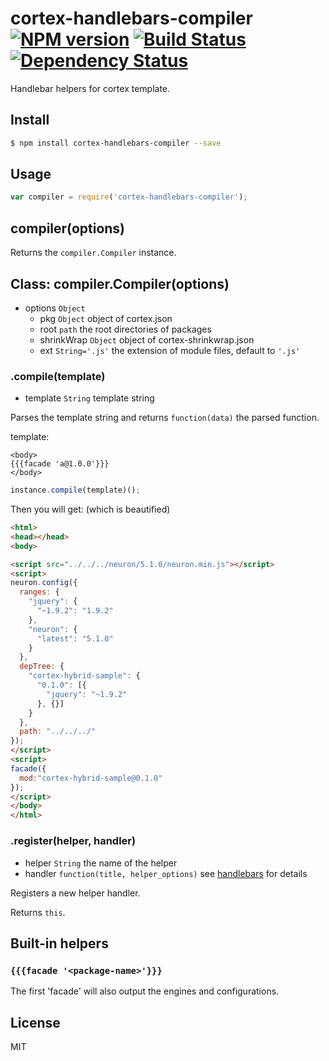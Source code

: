 # cortex-handlebars-compiler [![NPM version](https://badge.fury.io/js/cortex-handlebars-compiler.svg)](http://badge.fury.io/js/cortex-handlebars-compiler) [![Build Status](https://travis-ci.org/cortexjs/cortex-handlebars-compiler.svg?branch=master)](https://travis-ci.org/cortexjs/cortex-handlebars-compiler) [![Dependency Status](https://gemnasium.com/cortexjs/cortex-handlebars-compiler.svg)](https://gemnasium.com/cortexjs/cortex-handlebars-compiler)

Handlebar helpers for cortex template.

## Install

```bash
$ npm install cortex-handlebars-compiler --save
```

## Usage

```js
var compiler = require('cortex-handlebars-compiler');
```

## compiler(options)

Returns the `compiler.Compiler` instance.

## Class: compiler.Compiler(options)

- options `Object`
  - pkg `Object` object of cortex.json
  - root `path` the root directories of packages
  - shrinkWrap `Object` object of cortex-shrinkwrap.json
  - ext `String='.js'` the extension of module files, default to `'.js'`

### .compile(template)

- template `String` template string

Parses the template string and returns `function(data)` the parsed function.

template:
```
<body>
{{{facade 'a@1.0.0'}}}
</body>
```

```js
instance.compile(template)();
```

Then you will get: (which is beautified)

```html
<html>
<head></head>
<body>

<script src="../../../neuron/5.1.0/neuron.min.js"></script>
<script>
neuron.config({
  ranges: {
    "jquery": {
      "~1.9.2": "1.9.2"
    },
    "neuron": {
      "latest": "5.1.0"
    }
  },
  depTree: {
    "cortex-hybrid-sample": {
      "0.1.0": [{
        "jquery": "~1.9.2"
      }, {}]
    }
  },
  path: "../../../"
});
</script>
<script>
facade({
  mod:"cortex-hybrid-sample@0.1.0"
});
</script>
</body>
</html>
```

### .register(helper, handler)

- helper `String` the name of the helper
- handler `function(title, helper_options)` see [handlebars](http://npmjs.org/package/handlebars) for details

Registers a new helper handler.

Returns `this`.

## Built-in helpers

### `{{{facade '<package-name>'}}}`

The first 'facade' will also output the engines and configurations.

## License

MIT
<!-- do not want to make nodeinit to complicated, you can edit this whenever you want. -->